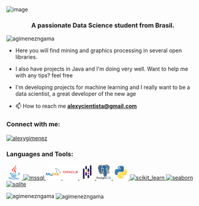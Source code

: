 
![image](https://user-images.githubusercontent.com/102605680/230648921-cd889818-2c0c-4d06-b1ee-d1e90d057db0.png)


<h3 align="center">A passionate Data Science student from Brasil.</h3>

<p align="left"> <img src="https://komarev.com/ghpvc/?username=agimenezngama&label=Profile%20views&color=0e75b6&style=flat" alt="agimenezngama" /> </p>


-  Here you will find mining and graphics processing in several open libraries.
-  I also have projects in Java and I'm doing very well. Want to help me with any tips? feel free
-  I'm developing projects for machine learning and I really want to be a data scientist, a great developer of the new age


- 📫 How to reach me **alexycientista@gmail.com**

<h3 align="left">Connect with me:</h3>
<p align="left">
<a href="https://linkedin.com/in/alexygimenez" target="blank"><img align="center" src="https://raw.githubusercontent.com/rahuldkjain/github-profile-readme-generator/master/src/images/icons/Social/linked-in-alt.svg" alt="alexygimenez" height="30" width="40" /></a>
</p>

<h3 align="left">Languages and Tools:</h3>
<p align="left"> <a href="https://www.java.com" target="_blank" rel="noreferrer"> <img src="https://raw.githubusercontent.com/devicons/devicon/master/icons/java/java-original.svg" alt="java" width="40" height="40"/> </a> <a href="https://www.microsoft.com/en-us/sql-server" target="_blank" rel="noreferrer"> <img src="https://www.svgrepo.com/show/303229/microsoft-sql-server-logo.svg" alt="mssql" width="40" height="40"/> </a> <a href="https://www.mysql.com/" target="_blank" rel="noreferrer"> <img src="https://raw.githubusercontent.com/devicons/devicon/master/icons/mysql/mysql-original-wordmark.svg" alt="mysql" width="40" height="40"/> </a> <a href="https://www.oracle.com/" target="_blank" rel="noreferrer"> <img src="https://raw.githubusercontent.com/devicons/devicon/master/icons/oracle/oracle-original.svg" alt="oracle" width="40" height="40"/> </a> <a href="https://pandas.pydata.org/" target="_blank" rel="noreferrer"> <img src="https://raw.githubusercontent.com/devicons/devicon/2ae2a900d2f041da66e950e4d48052658d850630/icons/pandas/pandas-original.svg" alt="pandas" width="40" height="40"/> </a> <a href="https://www.postgresql.org" target="_blank" rel="noreferrer"> <img src="https://raw.githubusercontent.com/devicons/devicon/master/icons/postgresql/postgresql-original-wordmark.svg" alt="postgresql" width="40" height="40"/> </a> <a href="https://www.python.org" target="_blank" rel="noreferrer"> <img src="https://raw.githubusercontent.com/devicons/devicon/master/icons/python/python-original.svg" alt="python" width="40" height="40"/> </a> <a href="https://scikit-learn.org/" target="_blank" rel="noreferrer"> <img src="https://upload.wikimedia.org/wikipedia/commons/0/05/Scikit_learn_logo_small.svg" alt="scikit_learn" width="40" height="40"/> </a> <a href="https://seaborn.pydata.org/" target="_blank" rel="noreferrer"> <img src="https://seaborn.pydata.org/_images/logo-mark-lightbg.svg" alt="seaborn" width="40" height="40"/> </a> <a href="https://www.sqlite.org/" target="_blank" rel="noreferrer"> <img src="https://www.vectorlogo.zone/logos/sqlite/sqlite-icon.svg" alt="sqlite" width="40" height="40"/> </a> </p>

<p><img align="left" src="https://github-readme-stats.vercel.app/api/top-langs?username=agimenezngama&show_icons=true&locale=en&layout=compact&theme=tokyonight" alt="agimenezngama" /></p>

<p>&nbsp;<img align="center" src="https://github-readme-stats.vercel.app/api?username=agimenezngama&show_icons=true&locale=en&theme=tokyonight" alt="agimenezngama" /></p>

